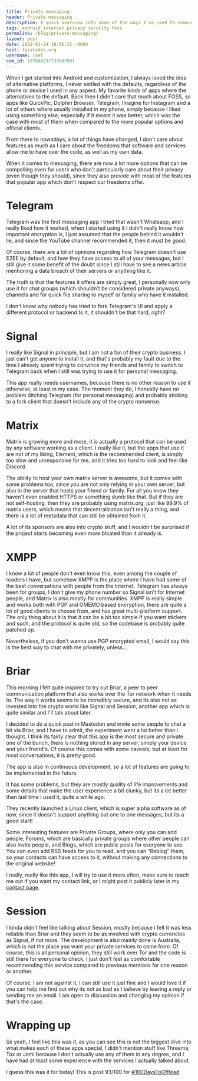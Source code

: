 ```yaml
---
title: Private messaging
header: Private messaging
description: A quick overview into some of the ways I've used to communicate with family, friends and the internet in a secure and private way
tags: android internet privacy security foss
permalink: /blog/private-messaging/
layout: post
date: 2022-01-24 18:05:32 -0600
host: fosstodon.org
username: joel
com_id: 107680237733807091
---
```


When I got started into Android and customization, I always loved the idea of alternative platforms, I never settled with the defaults, regardless of the phone or device I used in any aspect. My favorite kinds of apps where the alternatives to the default. Back then I didn't care that much about FOSS, so apps like QuickPic, Dolphin Browser, Telegram, Imagine for Instagram and a lot of others where usually installed in my phone, simply because I liked using something else, especially if it meant it was better, which was the case with most of them when compared to the more popular options and official clients.

From there to nowadays, a lot of things have changed, I don't care about features as much as I care about the freedoms that software and services allow me to have over the code, as well as my own data. 

When it comes to messaging, there are now a lot more options that can be compelling even for users who don't particularly care about their privacy (even though they should), since they also provide with most of the features that popular app which don't respect our freedoms offer.

# Telegram

Telegram was the first messaging app I tried that wasn't Whatsapp, and I really liked how it worked, when I started using it I didn't really know how important encryption is, I just assumed that the people behind it wouldn't lie, and since the YouTube channel recommended it, then it must be good. 

Of course, there are a lot of opinions regarding how Telegram doesn't use E2EE by default, and how they have access to all of your messages, but I still give it some benefit of the doubt since I still have to see a news article mentioning a data breach of their servers or anything like it.

The truth is that the features it offers are simply great, I personally now only use it for chat groups (which shouldn't be considered private anyways), channels and for quick file sharing to myself or family who have it installed.

I don't know why nobody has tried to fork Telegram's UI and apply a different protocol or backend to it, it shouldn't be that hard, *right*?

# Signal

I really like Signal in principle, but I am not a fan of their crypto business. I just can't get anyone to install it, and that's probably my fault due to the time I already spent trying to convince my friends and family to switch to Telegram back when I still was trying to use it for personal messaging. 

This app really needs usernames, because there is no other reason to use it otherwise, at least in my case. The moment they do, I honestly have no problem ditching Telegram (for personal messaging) and probably sticking to a fork client that doesn't include any of the crypto nonsense.

# Matrix

Matrix is growing more and more, it is actually a protocol that can be used by any software working as a client. I really like it, but the apps that use it are not of my liking, Element, which is the recommended client, is simply too slow and unresponsive for me, and it tries too hard to look and feel like Discord. 

The ability to host your own matrix server is awesome, but it comes with some problems too, since you are not only relying in your own server, but also in the server that hosts your friend or family. For all you know they haven't even enabled HTTPS or something dumb like that. But if they are not self-hosting, then they are probably using matrix.org, just like 99.9% of matrix users, which means that decentralization isn't really a thing, and there is a lot of metadata that can still be obtained from it. 

A lot of its sponsors are also into crypto stuff, and I wouldn't be surprised if the project starts becoming even more bloated than it already is.

# XMPP

I know a lot of people don't even know this, even among the couple of readers I have, but somehow XMPP is the place where I have had some of the best conversations with people from the Internet. Telegram has always been for groups, I don't give my phone number so Signal isn't for Internet people, and Matrix is also mostly for communities. XMPP is really simple and works both with PGP and OMEMO based encryption, there are quite a lot of good clients to choose from, and has great multi-platform support. The only thing about it is that it can be a bit too simple if you want stickers and such, and the protocol is quite old, so the codebase is probably quite patched up. 

Nevertheless, if you don't wanna use PGP encrypted email, I would say this is the best way to chat with me privately, unless...

# Briar

This morning I felt quite inspired to try out Briar, a peer to peer communication platform that also works over the Tor network when it needs to. The way it works seems to be incredibly secure, and its also not as invested into the crypto world like Signal and Session, another app which is quite similar and I'll talk about later.

I decided to do a quick post in Mastodon and invite some people to chat a bit via Briar, and I have to admit, the experiment went a lot better than I thought. I think its fairly clear that this app is the most secure and private one of the bunch, there is nothing stored in any server, simply your device and your friend's. Of course this comes with some caveats, but at least for most conversations, it is pretty good. 

The app is also in continuous development, so a lot of features are going to be implemented in the future.

It has some problems, but they are mostly quality of life improvements and some details that make the user experience a bit clunky, but its a lot better than last time I used it, quite a while ago.

They recently launched a Linux client, which is super alpha software as of now, since it doesn't support anything but one to one messages, but its a good start!

Some interesting features are Private Groups, where only you can add people, Forums, which are basically private groups where other people can also invite people, and Blogs, which are public posts for everyone to see. You can even add RSS feeds for you to read, and you can "Reblog" them, so your contacts can have access to it, without making any connections to the original website!

I really, really like this app, I will try to use it more often, make sure to reach me out if you want my contact link, or I might post it publicly later in my [contact page](/contact).

# Session

I kinda didn't feel like talking about Session, mostly because I felt it was less reliable than Briar and they seem to be as involved with crypto currencies as Signal, if not more. The development is also mainly done is Australia, which is not the place you want your private services to come from. Of course, this is all personal opinion, they still work over Tor and the code is still there for everyone to check, I just don't feel as comfortable recommending this service compared to previous mentions for one reason or another. 

Of course, I am not against it, I can still use it just fine and I would love it if you can help me find out why its not as bad as I believe by leaving a reply or sending me an email. I am open to discussion and changing my opinion if that's the case.

# Wrapping up

Se yeah, I feel like this was it, as you can see this is not the biggest dive into what makes each of these apps special, I didn't mention stuff like Threema, Tox or Jami because I don't actually use any of them in any degree, and I have had at least some experience with the services I actually talked about.

I guess this was it for today! This is post 93/100 for [#100DaysToOffload](https://100daystooffload.com)







